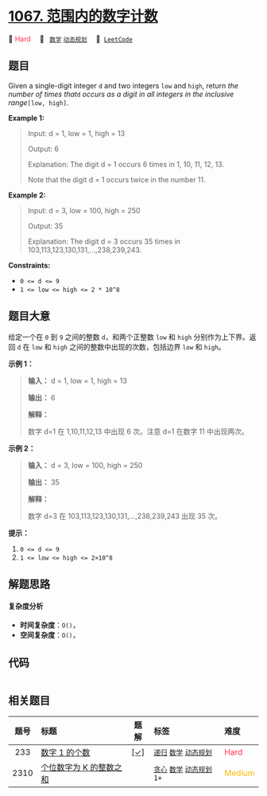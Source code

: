 # [1067. 范围内的数字计数](https://leetcode.com/problems/digit-count-in-range)

🔴 <font color=#ff334b>Hard</font>&emsp; 🔖&ensp; [`数学`](/tag/math.md) [`动态规划`](/tag/dynamic-programming.md)&emsp; 🔗&ensp;[`LeetCode`](https://leetcode.com/problems/digit-count-in-range)

## 题目

Given a single-digit integer `d` and two integers `low` and `high`, return
_the number of times that_`d` _occurs as a digit in all integers in the
inclusive range_`[low, high]`.



**Example 1:**

> Input: d = 1, low = 1, high = 13
> 
> Output: 6
> 
> Explanation: The digit d = 1 occurs 6 times in 1, 10, 11, 12, 13.
> 
> Note that the digit d = 1 occurs twice in the number 11.

**Example 2:**

> Input: d = 3, low = 100, high = 250
> 
> Output: 35
> 
> Explanation: The digit d = 3 occurs 35 times in 103,113,123,130,131,...,238,239,243.

**Constraints:**

  * `0 <= d <= 9`
  * `1 <= low <= high <= 2 * 10^8`


## 题目大意

给定一个在 `0` 到 `9` 之间的整数 `d`，和两个正整数 `low` 和 `high` 分别作为上下界。返回 `d` 在 `low` 和
`high` 之间的整数中出现的次数，包括边界 `low` 和 `high`。



**示例 1：**

> 
> 
> 
> 
> 
> **输入：** d = 1, low = 1, high = 13
> 
> **输出：** 6
> 
> **解释：**
> 
> 数字 d=1 在 1,10,11,12,13 中出现 6 次。注意 d=1 在数字 11 中出现两次。
> 
> 

**示例 2：**

> 
> 
> 
> 
> 
> **输入：** d = 3, low = 100, high = 250
> 
> **输出：** 35
> 
> **解释：**
> 
> 数字 d=3 在 103,113,123,130,131,...,238,239,243 出现 35 次。
> 
> 



**提示：**

  1. `0 <= d <= 9`
  2. `1 <= low <= high <= 2×10^8`


## 解题思路

#### 复杂度分析

- **时间复杂度**：`O()`，
- **空间复杂度**：`O()`，

## 代码

```javascript

```

## 相关题目

<!-- prettier-ignore -->
| 题号 | 标题 | 题解 | 标签 | 难度 |
| :------: | :------ | :------: | :------ | :------ |
| 233 | [数字 1 的个数](https://leetcode.com/problems/number-of-digit-one) | [[✓]](/problem/0233.md) |  [`递归`](/tag/recursion.md) [`数学`](/tag/math.md) [`动态规划`](/tag/dynamic-programming.md) | <font color=#ff334b>Hard</font> |
| 2310 | [个位数字为 K 的整数之和](https://leetcode.com/problems/sum-of-numbers-with-units-digit-k) |  |  [`贪心`](/tag/greedy.md) [`数学`](/tag/math.md) [`动态规划`](/tag/dynamic-programming.md) `1+` | <font color=#ffb800>Medium</font> |